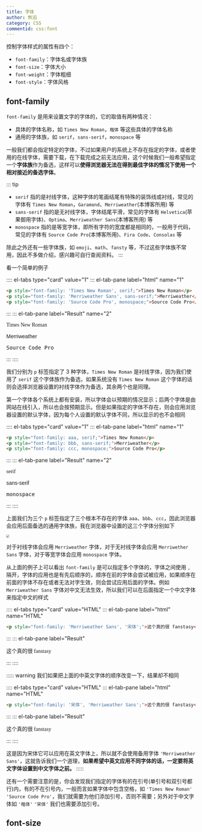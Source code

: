 ```yaml
---
title: 字体
author: 熊滔
category: CSS
commentid: css:font
---
```


控制字体样式的属性有四个：

- `font-family`：字体名或字体族
- `font-size`：字体大小
- `font-weight`：字体粗细
- `font-style`：字体风格

## font-family

`font-family` 是用来设置文字的字体的，它的取值有两种情况：

- 具体的字体名称，如 `Times New Roman`，`楷体` 等这些具体的字体名称
- 通用的字体族，如 `serif`，`sans-serif`，`monospace` 等

一般我们都会指定特定的字体，不过如果用户的系统上不存在指定的字体，或者使用的在线字体，需要下载，在下载完成之前无法应用，这个时候我们一般希望指定一个**字体族**作为备选，这样可以**使得浏览器无法在得到最佳字体的情况下使用一个相对接近的备选字体**。

::: tip
- `serif` 指的是衬线字体，这种字体的笔画结尾有特殊的装饰线或衬线，常见的字体有 `Times New Roman`，`Garamond`、`Merriweather`(本博客所用) 等
- `sans-serif` 指的是无衬线字体，字体结尾平滑，常见的字体有 `Helvetica`(苹果御用字体)、`Optima`、`Merriweather Sans`(本博客所用) 等
- `monospace` 指的是等宽字体，即所有字符的宽度都是相同的，一般用于代码，常见的字体有 `Source Code Pro`(本博客所用)、`Fira Code`、`Consolas` 等

除此之外还有一些字体族，如 `emoji`、`math`、`fansty` 等，不过这些字体族不常用，因此不多做介绍，感兴趣可自行查阅资料。
:::

看一个简单的例子


:::: el-tabs type="card" value="1"
::: el-tab-pane label="html" name="1"
```html
<p style="font-family: 'Times New Roman', serif;">Times New Roman</p>
<p style="font-family: 'Merriweather Sans', sans-serif;">Merriweather</p>
<p style="font-family: 'Source Code Pro', monospace;">Source Code Pro</p>
```
:::
::: el-tab-pane label="Result" name="2"
<DisplayBox>
<p style="font-family: 'Times New Roman', serif;">Times New Roman</p>
<p style="font-family: 'Merriweather Sans', sans-serif;">Merriweather</p>
<p style="font-family: 'Source Code Pro', monospace;">Source Code Pro</p>
</DisplayBox>
:::
::::

我们分别为 `p` 标签指定了 3 种字体，`Times New Roman` 是衬线字体，因为我们使用了 `serif` 这个字体族作为备选，如果系统没有 `Times New Roman` 这个字体的话则会选择浏览器设置的衬线字体作为备选，其余两个也是同理。

第一个字体各个系统上都有安装，所以字体会以预期的情况显示；后两个字体是由网站在线引入，所以也会按预期显示。但是如果指定的字体不存在，则会应用浏览器设置的默认字体，因为每个人设置的默认字体不同，所以显示的也不会相同

:::: el-tabs type="card" value="1"
::: el-tab-pane label="html" name="1"
```html
<p style="font-family: aaa, serif;">Times New Roman</p>
<p style="font-family: bbb, sans-serif;">Merriweather</p>
<p style="font-family: ccc, monospace;">Source Code Pro</p>
```
:::
::: el-tab-pane label="Result" name="2"
<DisplayBox>
<p style="font-family: aaa, serif;">serif</p>
<p style="font-family: bbb, sans-serif;">sans-serif</p>
<p style="font-family: ccc, monospace;">monospace</p>
</DisplayBox>
:::
::::

上面我们为三个 `p` 标签指定了三个根本不存在的字体 `aaa`、`bbb`、`ccc`，因此浏览器会应用后面备选的通用字体族，我在浏览器中设置的这三个字体分别如下

<img src="https://cdn.jsdelivr.net/gh/LastKnightCoder/ImgHosting3/202111212229422021-11-21-22-29-43.png" style="zoom:50%"/>

对于衬线字体会应用 `Merriweather` 字体，对于无衬线字体会应用 `Merriwether Sans` 字体，对于等宽字体会应用 `monospace` 字体。

从上面的例子上可以看出 `font-family` 是可以指定多个字体的，字体之间使用 `,` 隔开，字体的应用也是有先后顺序的，顺序在前的字体会尝试被应用，如果顺序在前面的字体不存在或者无法对字生效，则会尝试应用后面的字体。例如 `Merriweather Sans` 字体对中文无法生效，所以我们可以在后面指定一个中文字体来指定中文的样式

:::: el-tabs type="card" value="HTML"
::: el-tab-pane label="html" name="HTML"
```html
<p style="font-family: 'Merriweather Sans', '宋体';">这个真的很 fanstasy</p>
```
:::
::: el-tab-pane label="Result"
<DisplayBox>
<p style="font-family: 'Merriweather Sans', '宋体';">这个真的很 fanstasy</p>
</DisplayBox>
:::
::::

::::: warning
我们如果把上面的中英文字体的顺序改变一下，结果却不相同

:::: el-tabs type="card" value="HTML"
::: el-tab-pane label="html" name="HTML"
```html
<p style="font-family: '宋体', 'Merriweather Sans';">这个真的很 fanstasy</p>
```
:::
::: el-tab-pane label="Result"
<DisplayBox>
<p style="font-family: '宋体', 'Merriweather Sans';">这个真的很 fanstasy</p>
</DisplayBox>
:::
::::

这是因为宋体它可以应用在英文字体上，所以就不会使用备用字体 `'Merriweather Sans'`，这就告诉我们一个道理，**如果希望中英文应用不同字体的话，一定要将英文字体设置到中文字体之前。**
:::::

还有一个需要注意的是，你会发现我们指定的字体有的在引号(单引号和双引号都行)内，有的不在引号内，一般而言如果字体中包含空格，如 `'Times New Roman'` `'Source Code Pro'`，我们就需要为他们添加引号，否则不需要；另外对于中文字体如 `'楷体'` `'宋体'` 我们也需要添加引号。

## font-size



